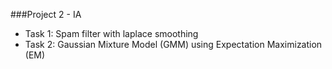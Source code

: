 ###Project 2 - IA

- Task 1: Spam filter with laplace smoothing
- Task 2: Gaussian Mixture Model (GMM) using Expectation Maximization (EM)